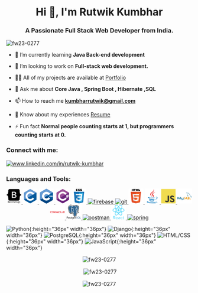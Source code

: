 <h1 align="center">Hi 👋, I'm Rutwik Kumbhar</h1>
<h3 align="center">A Passionate Full Stack Web Developer from India.</h3>

<p align="left"> <img src="https://komarev.com/ghpvc/?username=fw23-0277&label=Profile%20views&color=0e75b6&style=flat" alt="fw23-0277" /> </p>

<!-- <p align="left"> <a href="https://github.com/ryo-ma/github-profile-trophy"><img src="https://github-profile-trophy.vercel.app/?username=fw23-0277" alt="fw23-0277" /></a> </p> -->

<!-- <p align="left"> <a href="https://twitter.com/" target="blank"><img src="https://img.shields.io/twitter/follow/?logo=twitter&style=for-the-badge" alt="" /></a> </p> -->

- 🌱 I’m currently learning **Java Back-end development**

-  👯 I’m looking to work on **Full-stack web development.**

- 👨‍💻 All of my projects are available at [Portfolio](https://drive.google.com/file/d/1ey4BaXOOfDvxYB1cuNMXCllxA59iiSpN/view?usp=share_link)

- 💬 Ask me about **Core Java , Spring Boot , Hibernate ,SQL**

- 📫 How to reach me **kumbharrutwik@gmail.com**

- 📄 Know about my experiences [Resume](https://drive.google.com/file/d/1ey4BaXOOfDvxYB1cuNMXCllxA59iiSpN/view?usp=share_link)

- ⚡ Fun fact **Normal people counting starts at 1, but programmers counting starts at 0.**


<h3 align="left">Connect with me:</h3>
<p align="left">
<a href="https://linkedin.com/in/www.linkedin.com/in/rutwik-kumbhar" target="blank"><img align="center" src="https://raw.githubusercontent.com/rahuldkjain/github-profile-readme-generator/master/src/images/icons/Social/linked-in-alt.svg" alt="www.linkedin.com/in/rutwik-kumbhar" height="30" width="40" /></a>
</p>

<h3 align="left">Languages and Tools:</h3>
<p align="center"> <a href="https://getbootstrap.com" target="_blank" rel="noreferrer"> <img src="https://raw.githubusercontent.com/devicons/devicon/master/icons/bootstrap/bootstrap-plain-wordmark.svg" alt="bootstrap" width="40" height="40"/> </a> <a href="https://www.cprogramming.com/" target="_blank" rel="noreferrer"> <img src="https://raw.githubusercontent.com/devicons/devicon/master/icons/c/c-original.svg" alt="c" width="40" height="40"/> </a> <a href="https://www.w3schools.com/cpp/" target="_blank" rel="noreferrer"> <img src="https://raw.githubusercontent.com/devicons/devicon/master/icons/cplusplus/cplusplus-original.svg" alt="cplusplus" width="40" height="40"/> </a> <a href="https://www.w3schools.com/cs/" target="_blank" rel="noreferrer"> <img src="https://raw.githubusercontent.com/devicons/devicon/master/icons/csharp/csharp-original.svg" alt="csharp" width="40" height="40"/> </a> <a href="https://www.w3schools.com/css/" target="_blank" rel="noreferrer"> <img src="https://raw.githubusercontent.com/devicons/devicon/master/icons/css3/css3-original-wordmark.svg" alt="css3" width="40" height="40"/> </a> <a href="https://firebase.google.com/" target="_blank" rel="noreferrer"> <img src="https://www.vectorlogo.zone/logos/firebase/firebase-icon.svg" alt="firebase" width="40" height="40"/> </a> <a href="https://git-scm.com/" target="_blank" rel="noreferrer"> <img src="https://www.vectorlogo.zone/logos/git-scm/git-scm-icon.svg" alt="git" width="40" height="40"/> </a> <a href="https://www.w3.org/html/" target="_blank" rel="noreferrer"> <img src="https://raw.githubusercontent.com/devicons/devicon/master/icons/html5/html5-original-wordmark.svg" alt="html5" width="40" height="40"/> </a> <a href="https://www.java.com" target="_blank" rel="noreferrer"> <img src="https://raw.githubusercontent.com/devicons/devicon/master/icons/java/java-original.svg" alt="java" width="40" height="40"/> </a> <a href="https://developer.mozilla.org/en-US/docs/Web/JavaScript" target="_blank" rel="noreferrer"> <img src="https://raw.githubusercontent.com/devicons/devicon/master/icons/javascript/javascript-original.svg" alt="javascript" width="40" height="40"/> </a> <a href="https://www.mysql.com/" target="_blank" rel="noreferrer"> <img src="https://raw.githubusercontent.com/devicons/devicon/master/icons/mysql/mysql-original-wordmark.svg" alt="mysql" width="40" height="40"/> </a> <a href="https://www.oracle.com/" target="_blank" rel="noreferrer"> <img src="https://raw.githubusercontent.com/devicons/devicon/master/icons/oracle/oracle-original.svg" alt="oracle" width="40" height="40"/> </a> <a href="https://www.postgresql.org" target="_blank" rel="noreferrer"> <img src="https://raw.githubusercontent.com/devicons/devicon/master/icons/postgresql/postgresql-original-wordmark.svg" alt="postgresql" width="40" height="40"/> </a> <a href="https://postman.com" target="_blank" rel="noreferrer"> <img src="https://www.vectorlogo.zone/logos/getpostman/getpostman-icon.svg" alt="postman" width="40" height="40"/> </a> <a href="https://reactjs.org/" target="_blank" rel="noreferrer"> <img src="https://raw.githubusercontent.com/devicons/devicon/master/icons/react/react-original-wordmark.svg" alt="react" width="40" height="40"/> </a> <a href="https://spring.io/" target="_blank" rel="noreferrer"> <img src="https://www.vectorlogo.zone/logos/springio/springio-icon.svg" alt="spring" width="40" height="40"/> </a> </p>

![Python](https://img.shields.io/badge/-Python-3776AB?style=flat-square&logo=python&logoColor=white){:height="36px" width="36px"}
![Django](https://img.shields.io/badge/-Django-092E20?style=flat-square&logo=django&logoColor=white){:height="36px" width="36px"}
![PostgreSQL](https://img.shields.io/badge/-PostgreSQL-336791?style=flat-square&logo=postgresql&logoColor=white){:height="36px" width="36px"}
![HTML/CSS](https://img.shields.io/badge/-HTML/CSS-E34F26?style=flat-square&logo=html5&logoColor=white){:height="36px" width="36px"}
![JavaScript](https://img.shields.io/badge/-JavaScript-F7DF1E?style=flat-square&logo=javascript&logoColor=black){:height="36px" width="36px"}

<p align="center" ><img align="center" src="https://github-readme-stats.vercel.app/api/top-langs?username=fw23-0277&show_icons=true&locale=en&layout=compact" alt="fw23-0277" /></p>



<p align="center">&nbsp;<img align="center" src="https://github-readme-stats.vercel.app/api?username=fw23-0277&show_icons=true&locale=en" alt="fw23-0277" /></p>

<p align="center"><img align="center" src="https://github-readme-streak-stats.herokuapp.com/?user=fw23-0277&" alt="fw23-0277" /></p>





